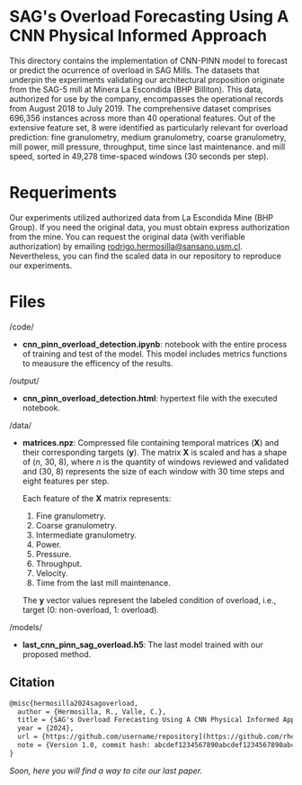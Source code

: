 # SAG's Overload Forecasting Using A CNN Physical Informed Approach

This directory contains the implementation of CNN-PINN model to forecast or predict the ocurrence of overload in SAG Mills. The datasets that underpin the experiments validating our architectural proposition originate from the SAG-5 mill at Minera La Escondida (BHP Billiton). This data, authorized for use by the company, encompasses the operational records from August 2018 to July 2019. The comprehensive dataset comprises 696,356 instances across more than 40 operational features. Out of the extensive feature set, 8 were identified as particularly relevant for overload prediction: fine granulometry, medium granulometry, coarse granulometry, mill power, mill pressure, throughput, time since last maintenance. and mill speed, sorted in 49,278 time-spaced windows (30 seconds per step).

# Requeriments

Our experiments utilized authorized data from La Escondida Mine (BHP Group). If you need the original data, you must obtain express authorization from the mine. You can request the original data (with verifiable authorization) by emailing rodrigo.hermosilla@sansano.usm.cl. Nevertheless, you can find the scaled data in our repository to reproduce our experiments.


# Files

/code/

- **cnn_pinn_overload_detection.ipynb**: notebook with the entire process of training and test of the model. This model includes metrics functions to meausure the efficency of the results.

/output/

- **cnn_pinn_overload_detection.html**: hypertext file with the executed notebook.

/data/

- **matrices.npz**: Compressed file containing temporal matrices (**X**) and their corresponding targets (**y**). The matrix **X** is scaled and has a shape of (*n*, 30, 8), where *n* is the quantity of windows reviewed and validated and (30, 8) represents the size of each window with 30 time steps and eight features per step.

  Each feature of the **X** matrix represents:
  <ol type="1">
    <li>Fine granulometry.</li>
    <li>Coarse granulometry.</li>
    <li>Intermediate granulometry.</li>
    <li>Power.</li>
    <li>Pressure.</li>
    <li>Throughput.</li>
    <li>Velocity.</li>
    <li>Time from the last mill maintenance.</li>
  </ol>

  The **y** vector values represent the labeled condition of overload, i.e., target (0: non-overload, 1: overload).

/models/

- **last_cnn_pinn_sag_overload.h5**: The last model trained with our proposed method.

## Citation

```latex
@misc{hermosilla2024sagoverload,
  author = {Hermosilla, R., Valle, C.},
  title = {SAG's Overload Forecasting Using A CNN Physical Informed Approach},
  year = {2024},
  url = {https://github.com/username/repository](https://github.com/rhermosilla-codes/SAG_Overload_Forecast_PINN_CNN/)},
  note = {Version 1.0, commit hash: abcdef1234567890abcdef1234567890abcdef12}
}
```
*Soon, here you will find a way to cite our last paper.*
